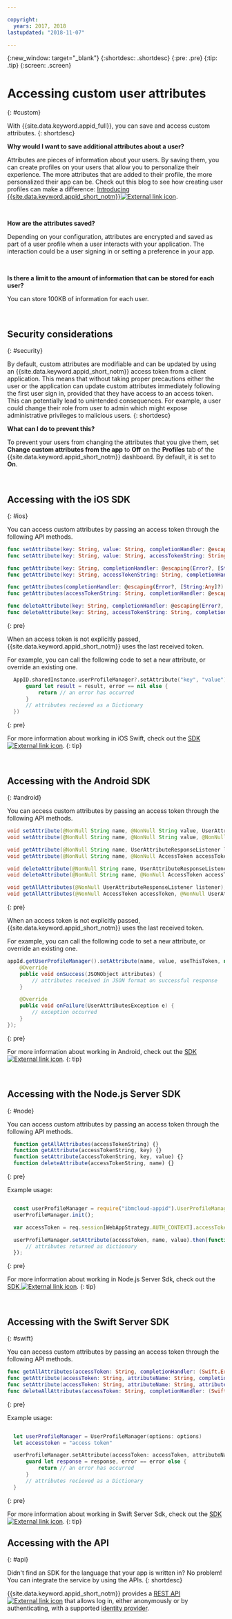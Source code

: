 ```yaml
---

copyright:
  years: 2017, 2018
lastupdated: "2018-11-07"

---
```


{:new_window: target="_blank"}
{:shortdesc: .shortdesc}
{:pre: .pre}
{:tip: .tip}
{:screen: .screen}

# Accessing custom user attributes
{: #custom}

With {{site.data.keyword.appid_full}}, you can save and access custom attributes.
{: shortdesc}

**Why would I want to save additional attributes about a user?**

Attributes are pieces of information about your users. By saving them, you can create profiles on your users that allow you to personalize their experience. The more attributes that are added to their profile, the more personalized their app can be. Check out this blog to see how creating user profiles can make a difference: <a href="https://www.ibm.com/blogs/bluemix/2017/03/introducing-ibm-bluemix-app-id-authentication-profiles-service-app-developers/" target="_blank">Introducing {{site.data.keyword.appid_short_notm}}<img src="../../icons/launch-glyph.svg" alt="External link icon"></a>.

</br>

**How are the attributes saved?**

Depending on your configuration, attributes are encrypted and saved as part of a user profile when a user interacts with your application. The interaction could be a user signing in or setting a preference in your app.

</br>

**Is there a limit to the amount of information that can be stored for each user?**

You can store 100KB of information for each user.

</br>

## Security considerations
{: #security}

By default, custom attributes are modifiable and can be updated by using an {{site.data.keyword.appid_short_notm}} access token from a client application. This means that without taking proper precautions either the user or the application can update custom attributes immediately following the first user sign in, provided that they have access to an access token. This can potentially lead to unintended consequences. For example, a user could change their role from user to admin which might expose administrative privileges to malicious users.
{: shortdesc}


**What can I do to prevent this?**

To prevent your users from changing the attributes that you give them, set **Change custom attributes from the app** to **Off** on the **Profiles** tab of the {{site.data.keyword.appid_short_notm}} dashboard. By default, it is set to **On**.

</br>


## Accessing with the iOS SDK
{: #ios}

 You can access custom attributes by passing an access token through the following API methods.

  ```swift
  func setAttribute(key: String, value: String, completionHandler: @escaping(Error?, [String:Any]?) -> Void)
  func setAttribute(key: String, value: String, accessTokenString: String, completionHandler: @escaping(Error?, [String:Any]?) -> Void)

  func getAttribute(key: String, completionHandler: @escaping(Error?, [String:Any]?) -> Void)
  func getAttribute(key: String, accessTokenString: String, completionHandler: @escaping(Error?, [String:Any]?) -> Void)

  func getAttributes(completionHandler: @escaping(Error?, [String:Any]?) -> Void)
  func getAttributes(accessTokenString: String, completionHandler: @escaping(Error?, [String:Any]?) -> Void)

  func deleteAttribute(key: String, completionHandler: @escaping(Error?, [String:Any]?) -> Void)
  func deleteAttribute(key: String, accessTokenString: String, completionHandler: @escaping(Error?, [String:Any]?) -> Void)
  ```
  {: pre}

When an access token is not explicitly passed, {{site.data.keyword.appid_short_notm}} uses the last received token.

For example, you can call the following code to set a new attribute, or override an existing one.

  ```swift
	AppID.sharedInstance.userProfileManager?.setAttribute("key", "value") { (error, result) in
		guard let result = result, error == nil else {
	  		return // an error has occurred
		}
		// attributes recieved as a Dictionary
	})
  ```
  {: pre}

For more information about working in iOS Swift, check out the <a href="https://github.com/ibm-cloud-security/appid-clientsdk-swift" target="_blank">SDK <img src="../../icons/launch-glyph.svg" alt="External link icon"></a>.
{: tip}

</br>


## Accessing with the Android SDK
{: #android}

You can access custom attributes by passing an access token through the following API methods.

```java
void setAttribute(@NonNull String name, @NonNull String value, UserAttributeResponseListener listener);
void setAttribute(@NonNull String name, @NonNull String value, @NonNull AccessToken accessToken, UserAttributeResponseListener listener);

void getAttribute(@NonNull String name, UserAttributeResponseListener listener);
void getAttribute(@NonNull String name, @NonNull AccessToken accessToken, UserAttributeResponseListener listener);

void deleteAttribute(@NonNull String name, UserAttributeResponseListener listener);
void deleteAttribute(@NonNull String name, @NonNull AccessToken accessToken, UserAttributeResponseListener listener);

void getAllAttributes(@NonNull UserAttributeResponseListener listener);
void getAllAttributes(@NonNull AccessToken accessToken, @NonNull UserAttributeResponseListener listener);
```
{: pre}

When an access token is not explicitly passed, {{site.data.keyword.appid_short_notm}} uses the last received token.

For example, you can call the following code to set a new attribute, or override an existing one.

```java
appId.getUserProfileManager().setAttribute(name, value, useThisToken, new UserProfileResponseListener() {
	@Override
	public void onSuccess(JSONObject attributes) {
		// attributes received in JSON format on successful response
	}

	@Override
	public void onFailure(UserAttributesException e) {
		// exception occurred
	}
});
```
{: pre}

For more information about working in Android, check out the <a href="https://github.com/ibm-cloud-security/appid-clientsdk-android" target="_blank">SDK <img src="../../icons/launch-glyph.svg" alt="External link icon"></a>.
{: tip}

</br>

## Accessing with the Node.js Server SDK
{: #node}

You can access custom attributes by passing an access token through the following API methods.

  ```javascript
	function getAllAttributes(accessTokenString) {}
	function getAttribute(accessTokenString, key) {}
	function setAttribute(accessTokenString, key, value) {}
	function deleteAttribute(accessTokenString, name) {}
  ```
  {: pre}

  Example usage:

  ```javascript

	const userProfileManager = require("ibmcloud-appid").UserProfileManager;
	userProfileManager.init();

	var accessToken = req.session[WebAppStrategy.AUTH_CONTEXT].accessToken;

	userProfileManager.setAttribute(accessToken, name, value).then(function (attributes) {
		// attributes returned as dictionary
	});
  ```
  {: pre}

For more information about working in Node.js Server Sdk, check out the <a href="https://github.com/ibm-cloud-security/appid-serversdk-nodejs" target="_blank">SDK <img src="../../icons/launch-glyph.svg" alt="External link icon"></a>.
{: tip}

</br>

## Accessing with the Swift Server SDK
{: #swift}

You can access custom attributes by passing an access token through the following API methods.

  ```swift
  func getAllAttributes(accessToken: String, completionHandler: (Swift.Error?, [String: Any]?) -> Void)
  func getAttribute(accessToken: String, attributeName: String, completionHandler: (Swift.Error?, [String: Any]?) -> Void)
  func setAttribute(accessToken: String, attributeName: String, attributeValue : "abc", completionHandler: (Swift.Error?, [String: Any]?) -> Void)
  func deleteAllAttributes(accessToken: String, completionHandler: (Swift.Error?, [String: Any]?) -> Void)
  ```
  {: pre}

  Example usage:

  ```swift

	let userProfileManager = UserProfileManager(options: options)
	let accesstoken = "access token"

	userProfileManager.setAttribute(accessToken: accessToken, attributeName: "name", attributeValue : "abc") { (error, response) in
		guard let response = response, error == error else {
			return // an error has occurred
		}
		// attributes recieved as a Dictionary
	}
  ```

  {: pre}

For more information about working in Swift Server Sdk, check out the <a href="https://github.com/ibm-cloud-security/appid-serversdk-swift" target="_blank">SDK <img src="../../icons/launch-glyph.svg" alt="External link icon"></a>.
{: tip}


## Accessing with the API
{: #api}

Didn't find an SDK for the language that your app is written in? No problem! You can integrate the service by using the APIs.
{: shortdesc}

{{site.data.keyword.appid_short_notm}} provides a <a href="https://appid-profiles.ng.bluemix.net/swagger-ui/index.html#/Attributes" target="_blank">REST API <img src="../../icons/launch-glyph.svg" alt="External link icon"></a> that allows log in, either anonymously or by authenticating, with a supported [identity provider](/docs/services/appid/manageidp.html).
